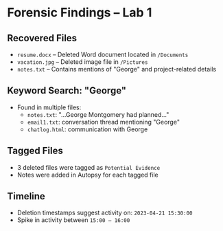#  Forensic Findings – Lab 1

##  Recovered Files
- `resume.docx` – Deleted Word document located in `/Documents`
- `vacation.jpg` – Deleted image file in `/Pictures`
- `notes.txt` – Contains mentions of "George" and project-related details

##  Keyword Search: "George"
- Found in multiple files:
  - `notes.txt`: "...George Montgomery had planned..."
  - `email1.txt`: conversation thread mentioning "George"
  - `chatlog.html`: communication with George

##  Tagged Files
- 3 deleted files were tagged as `Potential Evidence`
- Notes were added in Autopsy for each tagged file

##  Timeline
- Deletion timestamps suggest activity on: `2023-04-21 15:30:00`
- Spike in activity between `15:00 – 16:00`


